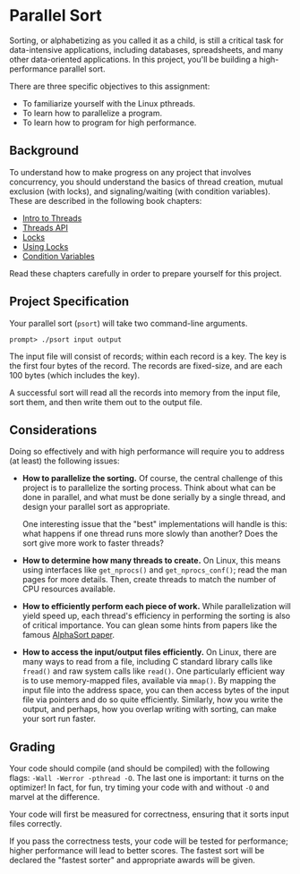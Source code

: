 
# Parallel Sort

Sorting, or alphabetizing as you called it as a child, is still a
critical task for data-intensive applications, including databases,
spreadsheets, and many other data-oriented applications. In this
project, you'll be building a high-performance parallel sort. 

There are three specific objectives to this assignment:

* To familiarize yourself with the Linux pthreads.
* To learn how to parallelize a program.
* To learn how to program for high performance.

## Background

To understand how to make progress on any project that involves concurrency,
you should understand the basics of thread creation, mutual exclusion (with
locks), and signaling/waiting (with condition variables). These are described
in the following book chapters:

- [Intro to Threads](http://pages.cs.wisc.edu/~remzi/OSTEP/threads-intro.pdf)
- [Threads API](http://pages.cs.wisc.edu/~remzi/OSTEP/threads-api.pdf)
- [Locks](http://pages.cs.wisc.edu/~remzi/OSTEP/threads-locks.pdf)
- [Using Locks](http://pages.cs.wisc.edu/~remzi/OSTEP/threads-locks-usage.pdf)
- [Condition Variables](http://pages.cs.wisc.edu/~remzi/OSTEP/threads-cv.pdf)

Read these chapters carefully in order to prepare yourself for this project.

## Project Specification

Your parallel sort (`psort`) will take two command-line arguments.

```
prompt> ./psort input output
```

The input file will consist of records; within each record is a
key. The key is the first four bytes of the record. The records are
fixed-size, and are each 100 bytes (which includes the key).

A successful sort will read all the records into memory from the input
file, sort them, and then write them out to the output file.

## Considerations

Doing so effectively and with high performance will require you to address (at
least) the following issues:

- **How to parallelize the sorting.** Of course, the central challenge of
    this project is to parallelize the sorting process. Think about what
    can be done in parallel, and what must be done serially by a single
    thread, and design your parallel sort as appropriate.

    One interesting issue that the "best" implementations will handle is this:
    what happens if one thread runs more slowly than another? Does the
    sort give more work to faster threads? 

- **How to determine how many threads to create.** On Linux, this means using
    interfaces like `get_nprocs()` and `get_nprocs_conf()`; read the man pages
    for more details. Then, create threads to match the number of CPU
    resources available.

- **How to efficiently perform each piece of work.** While parallelization
    will yield speed up, each thread's efficiency in performing the
    sorting is also of critical importance. You can glean some hints
    from papers like the famous [AlphaSort paper](https://www.cs.cmu.edu/~natassa/courses/15-721/papers/P233.PDF).

- **How to access the input/output files efficiently.** On Linux, there are many ways
    to read from a file, including C standard library calls like `fread()` and
    raw system calls like `read()`. One particularly efficient way is to use
    memory-mapped files, available via `mmap()`. By mapping the input file
    into the address space, you can then access bytes of the input file via
    pointers and do so quite efficiently. Similarly, how you write the
    output, and perhaps, how you overlap writing with sorting, can
    make your sort run faster.

## Grading

Your code should compile (and should be compiled) with the following flags:
`-Wall -Werror -pthread -O`. The last one is important: it turns on the
optimizer! In fact, for fun, try timing your code with and without `-O` and
marvel at the difference.

Your code will first be measured for correctness, ensuring that it sorts input
files correctly.

If you pass the correctness tests, your code will be tested for performance;
higher performance will lead to better scores. The fastest sort will
be declared the "fastest sorter" and appropriate awards will be given.

